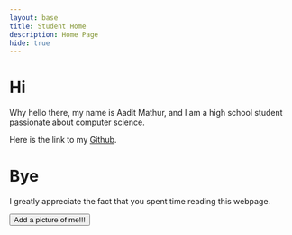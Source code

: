 ```yaml
---
layout: base
title: Student Home 
description: Home Page
hide: true
---
```


# Hi
Why hello there, my name is Aadit Mathur, and I am a high school student passionate about computer science.

Here is the link to my [Github](https://github.com/aaguy-hue).


# Bye
I greatly appreciate the fact that you spent time reading this webpage.

<button id="add-aadit">Add a picture of me!!!</button>
<div class="aadit-images">
</div>

<script>
    const btn = document.getElementById("add-aadit")
    btn.addEventListener("click", function() {
        const newImg = document.createElement("img");
        newImg.src = "/aadit_2025/images/aadit.jpg";
        newImg.alt = "Aadit";
        document.querySelector(".aadit-images").appendChild(newImg);
    });
</script>